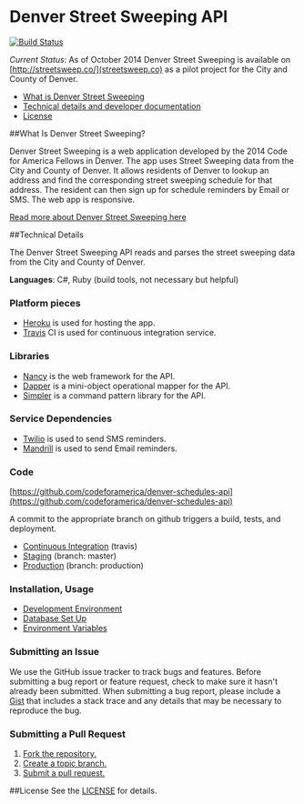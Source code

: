 Denver Street Sweeping API
=====================

[![Build Status][build_png]][travis]

*Current Status*: As of October 2014 Denver Street Sweeping is available on [http://streetsweep.co/](streetsweep.co) as a pilot project for the City and County of Denver.

* [What is Denver Street Sweeping](#what-is-denver-street-sweeping)
* [Technical details and developer documentation](#technical-details)
* [License](#license)

##What Is Denver Street Sweeping?

Denver Street Sweeping is a web application developed by the 2014 Code for America Fellows in Denver. The app uses Street Sweeping data from the City and County of Denver. It allows residents of Denver to lookup an address and find the corresponding street sweeping schedule for that address. The resident can then sign up for schedule reminders by Email or SMS. The web app is responsive.

[Read more about Denver Street Sweeping here](/docs/about.md)


##Technical Details

The Denver Street Sweeping API reads and parses the street sweeping data from the City and County of Denver.

**Languages**: C#, Ruby (build tools, not necessary but helpful)

### Platform pieces
* [Heroku](http://heroku.com) is used for hosting the app.
* [Travis](https://travis-ci.org/) CI is used for continuous integration service. 

### Libraries
* [Nancy](http://nancyfx.org/) is the web framework for the API.
* [Dapper](https://github.com/StackExchange/dapper-dot-net) is a mini-object operational mapper for the API.
* [Simpler](https://github.com/gregoryjscott/Simpler) is a command pattern library for the API.

### Service Dependencies
* [Twilio](https://www.twilio.com/try-twilio) is used to send SMS reminders.
* [Mandrill](https://mandrill.com/signup/) is used to send Email reminders.

### Code

[https://github.com/codeforamerica/denver-schedules-api](https://github.com/codeforamerica/denver-schedules-api)

A commit to the appropriate branch on github triggers a build, tests, and deployment.

* [Continuous Integration][travis] (travis)
* [Staging][staging] (branch: master)
* [Production][prod] (branch: production)

[prod]: http://production-denver-now-api.herokuapp.com/
[build_png]: https://travis-ci.org/codeforamerica/denver-schedules-api.png?branch=master
[travis]: https://travis-ci.org/codeforamerica/denver-schedules-api
[staging]: http://staging-denver-now-api.herokuapp.com/schedules

### Installation, Usage
* [Development Environment][dev]
* [Database Set Up][db]
* [Environment Variables][env]

[dev]: https://github.com/codeforamerica/denver-schedules-api/wiki/Enviroment-Setup
[db]: https://github.com/codeforamerica/denver-schedules-api/wiki/Database-Setup
[env]: https://github.com/codeforamerica/denver-schedules-api/wiki/Environment-Variables

### Submitting an Issue
We use the GitHub issue tracker to track bugs and features. Before submitting a bug report or feature request, check to make sure it hasn't already been submitted. When submitting a bug report, please include a [Gist][] that includes a stack trace and any details that may be necessary to reproduce the bug.

[gist]: https://gist.github.com/

### Submitting a Pull Request
1. [Fork the repository.][fork]
2. [Create a topic branch.][branch]
3. [Submit a pull request.][pr]

[fork]: http://help.github.com/fork-a-repo/
[branch]: http://learn.github.com/p/branching.html
[pr]: http://help.github.com/send-pull-requests/

##License
See the [LICENSE][] for details.

[license]: https://github.com/codeforamerica/denver-schedules-api/blob/master/LICENSE
